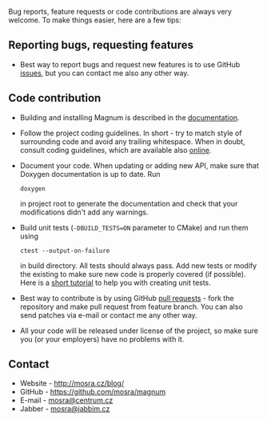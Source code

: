 Bug reports, feature requests or code contributions are always very welcome.
To make things easier, here are a few tips:

Reporting bugs, requesting features
-----------------------------------

- Best way to report bugs and request new features is to use GitHub
  [issues](https://github.com/mosra/magnum/issues), but you can contact me
  also any other way.

Code contribution
-----------------

- Building and installing Magnum is described in the
  [documentation](http://mosra.cz/blog/magnum-doc/building.html).
- Follow the project coding guidelines. In short - try to match style of
  surrounding code and avoid any trailing whitespace. When in doubt, consult
  coding guidelines, which are available also
  [online](http://mosra.cz/blog/magnum-doc/coding-style.html).
- Document your code. When updating or adding new API, make sure that Doxygen
  documentation is up to date. Run

      doxygen

  in project root to generate the documentation and check that your
  modifications didn't add any warnings.
- Build unit tests (`-DBUILD_TESTS=ON` parameter to CMake) and run them
  using

      ctest --output-on-failure

  in build directory. All tests should always pass. Add new tests or modify
  the existing to make sure new code is properly covered (if possible). Here
  is a [short tutorial](http://mosra.cz/blog/corrade-doc/unit-testing.html) to
  help you with creating unit tests.
- Best way to contribute is by using GitHub
  [pull requests](https://github.com/mosra/magnum/pulls) - fork the repository
  and make pull request from feature branch. You can also send patches via
  e-mail or contact me any other way.
- All your code will be released under license of the project, so make sure
  you (or your employers) have no problems with it.

Contact
-------

- Website - http://mosra.cz/blog/
- GitHub - https://github.com/mosra/magnum
- E-mail - mosra@centrum.cz
- Jabber - mosra@jabbim.cz
